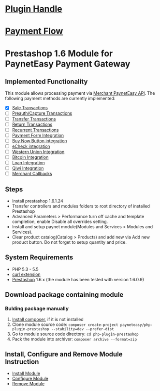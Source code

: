 # [Plugin Handle]()
# [Payment Flow](https://github.com/annihilatoratm/joomla-doc/blob/main/doc-eng.md#payment-flow-1)
# Prestashop 1.6 Module for PaynetEasy Payment Gateway

## Implemented Functionality

This module allows processing payment via [Merchant PaynetEasy API](http://wiki.payneteasy.com/index.php/PnE:Merchant_API). The following payment methods are currently implemented:
- [x] [Sale Transactions](http://wiki.payneteasy.com/index.php/PnE:Sale_Transactions)
- [ ] [Preauth/Capture Transactions](http://wiki.payneteasy.com/index.php/PnE:Preauth/Capture_Transactions)
- [ ] [Transfer Transactions](http://wiki.payneteasy.com/index.php/PnE:Transfer_Transactions)
- [ ] [Return Transactions](http://wiki.payneteasy.com/index.php/PnE:Return_Transactions)
- [ ] [Recurrent Transactions](http://wiki.payneteasy.com/index.php/PnE:Recurrent_Transactions)
- [ ] [Payment Form Integration](http://wiki.payneteasy.com/index.php/PnE:Payment_Form_integration)
- [ ] [Buy Now Button integration](http://wiki.payneteasy.com/index.php/PnE:Buy_Now_Button_integration)
- [ ] [eCheck integration](http://wiki.payneteasy.com/index.php/PnE:eCheck_integration)
- [ ] [Western Union Integration](http://wiki.payneteasy.com/index.php/PnE:Western_Union_Integration)
- [ ] [Bitcoin Integration](http://wiki.payneteasy.com/index.php/PnE:Bitcoin_integration)
- [ ] [Loan Integration](http://wiki.payneteasy.com/index.php/PnE:Loan_integration)
- [ ] [Qiwi Integration](http://wiki.payneteasy.com/index.php/PnE:Qiwi_integration)
- [ ] [Merchant Callbacks](http://wiki.payneteasy.com/index.php/PnE:Merchant_Callbacks)

## Steps

* Install prestashop 1.6.1.24
* Transfer controllers and modules folders to root directory of installed Prestashop
* Advanced Parameters > Performance turn off cache and template completion, enable Disable all overrides setting.
* Install and setup paynet module(Modules and Services > Modules and Services).
* Clear product catalog(Catalog > Products) and add new via Add new product button. Do not forget to setup quantity and price.

## System Requirements

* PHP 5.3 - 5.5
* [curl extension](http://php.net/manual/en/book.curl.php)
* [Prestashop](http://www.prestashop.com/en/download) 1.6.x (the module has been tested with version 1.6.0.9)

## <a name="get_package"></a> Download package containing module

### Bulding package manually
1. [Install composer](http://getcomposer.org/doc/00-intro.md), if it is not installed
2. Clone module source code: `composer create-project payneteasy/php-plugin-prestashop --stability=dev --prefer-dist`
3. Go to module source code directory: `cd php-plugin-prestashop`
4. Pack the module into archiver: `composer archive --format=zip`

## Install, Configure and Remove Module Instruction

* [Install Module](01-installation.md)
* [Configure Module](02-configuration.md)
* [Remove Module](03-uninstalling.md)
